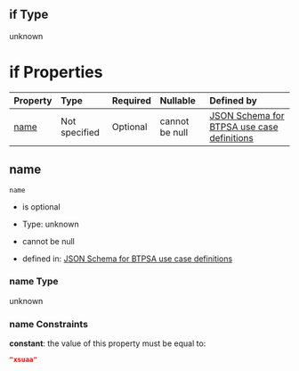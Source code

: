 ## if Type

unknown

# if Properties

| Property      | Type          | Required | Nullable       | Defined by                                                                                                                                                                                                          |
| :------------ | :------------ | :------- | :------------- | :------------------------------------------------------------------------------------------------------------------------------------------------------------------------------------------------------------------ |
| [name](#name) | Not specified | Optional | cannot be null | [JSON Schema for BTPSA use case definitions](btpsa-usecase-properties-services-items-allof-1-then-allof-118-if-properties-name.md "undefined#/properties/services/items/allOf/1/then/allOf/118/if/properties/name") |

## name



`name`

*   is optional

*   Type: unknown

*   cannot be null

*   defined in: [JSON Schema for BTPSA use case definitions](btpsa-usecase-properties-services-items-allof-1-then-allof-118-if-properties-name.md "undefined#/properties/services/items/allOf/1/then/allOf/118/if/properties/name")

### name Type

unknown

### name Constraints

**constant**: the value of this property must be equal to:

```json
"xsuaa"
```
